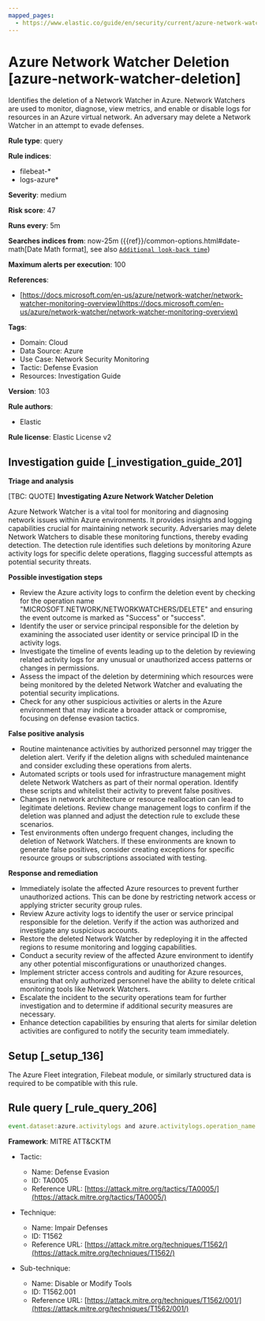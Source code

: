 ```yaml
---
mapped_pages:
  - https://www.elastic.co/guide/en/security/current/azure-network-watcher-deletion.html
---
```


# Azure Network Watcher Deletion [azure-network-watcher-deletion]

Identifies the deletion of a Network Watcher in Azure. Network Watchers are used to monitor, diagnose, view metrics, and enable or disable logs for resources in an Azure virtual network. An adversary may delete a Network Watcher in an attempt to evade defenses.

**Rule type**: query

**Rule indices**:

* filebeat-*
* logs-azure*

**Severity**: medium

**Risk score**: 47

**Runs every**: 5m

**Searches indices from**: now-25m ({{ref}}/common-options.html#date-math[Date Math format], see also [`Additional look-back time`](docs-content://solutions/security/detect-and-alert/create-detection-rule.md#rule-schedule))

**Maximum alerts per execution**: 100

**References**:

* [https://docs.microsoft.com/en-us/azure/network-watcher/network-watcher-monitoring-overview](https://docs.microsoft.com/en-us/azure/network-watcher/network-watcher-monitoring-overview)

**Tags**:

* Domain: Cloud
* Data Source: Azure
* Use Case: Network Security Monitoring
* Tactic: Defense Evasion
* Resources: Investigation Guide

**Version**: 103

**Rule authors**:

* Elastic

**Rule license**: Elastic License v2

## Investigation guide [_investigation_guide_201]

**Triage and analysis**

[TBC: QUOTE]
**Investigating Azure Network Watcher Deletion**

Azure Network Watcher is a vital tool for monitoring and diagnosing network issues within Azure environments. It provides insights and logging capabilities crucial for maintaining network security. Adversaries may delete Network Watchers to disable these monitoring functions, thereby evading detection. The detection rule identifies such deletions by monitoring Azure activity logs for specific delete operations, flagging successful attempts as potential security threats.

**Possible investigation steps**

* Review the Azure activity logs to confirm the deletion event by checking for the operation name "MICROSOFT.NETWORK/NETWORKWATCHERS/DELETE" and ensuring the event outcome is marked as "Success" or "success".
* Identify the user or service principal responsible for the deletion by examining the associated user identity or service principal ID in the activity logs.
* Investigate the timeline of events leading up to the deletion by reviewing related activity logs for any unusual or unauthorized access patterns or changes in permissions.
* Assess the impact of the deletion by determining which resources were being monitored by the deleted Network Watcher and evaluating the potential security implications.
* Check for any other suspicious activities or alerts in the Azure environment that may indicate a broader attack or compromise, focusing on defense evasion tactics.

**False positive analysis**

* Routine maintenance activities by authorized personnel may trigger the deletion alert. Verify if the deletion aligns with scheduled maintenance and consider excluding these operations from alerts.
* Automated scripts or tools used for infrastructure management might delete Network Watchers as part of their normal operation. Identify these scripts and whitelist their activity to prevent false positives.
* Changes in network architecture or resource reallocation can lead to legitimate deletions. Review change management logs to confirm if the deletion was planned and adjust the detection rule to exclude these scenarios.
* Test environments often undergo frequent changes, including the deletion of Network Watchers. If these environments are known to generate false positives, consider creating exceptions for specific resource groups or subscriptions associated with testing.

**Response and remediation**

* Immediately isolate the affected Azure resources to prevent further unauthorized actions. This can be done by restricting network access or applying stricter security group rules.
* Review Azure activity logs to identify the user or service principal responsible for the deletion. Verify if the action was authorized and investigate any suspicious accounts.
* Restore the deleted Network Watcher by redeploying it in the affected regions to resume monitoring and logging capabilities.
* Conduct a security review of the affected Azure environment to identify any other potential misconfigurations or unauthorized changes.
* Implement stricter access controls and auditing for Azure resources, ensuring that only authorized personnel have the ability to delete critical monitoring tools like Network Watchers.
* Escalate the incident to the security operations team for further investigation and to determine if additional security measures are necessary.
* Enhance detection capabilities by ensuring that alerts for similar deletion activities are configured to notify the security team immediately.


## Setup [_setup_136]

The Azure Fleet integration, Filebeat module, or similarly structured data is required to be compatible with this rule.


## Rule query [_rule_query_206]

```js
event.dataset:azure.activitylogs and azure.activitylogs.operation_name:"MICROSOFT.NETWORK/NETWORKWATCHERS/DELETE" and event.outcome:(Success or success)
```

**Framework**: MITRE ATT&CKTM

* Tactic:

    * Name: Defense Evasion
    * ID: TA0005
    * Reference URL: [https://attack.mitre.org/tactics/TA0005/](https://attack.mitre.org/tactics/TA0005/)

* Technique:

    * Name: Impair Defenses
    * ID: T1562
    * Reference URL: [https://attack.mitre.org/techniques/T1562/](https://attack.mitre.org/techniques/T1562/)

* Sub-technique:

    * Name: Disable or Modify Tools
    * ID: T1562.001
    * Reference URL: [https://attack.mitre.org/techniques/T1562/001/](https://attack.mitre.org/techniques/T1562/001/)



